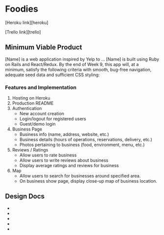 # Foodies
[Heroku link][heroku]

[Trello link][trello]

## Minimum Viable Product

[Name] is a web application inspired by Yelp to ... [Name] is built
using Ruby  on Rails and React/Redux. By the end of Week 9, this app will,
at a minimum, satisfy the following criteria with smooth, bug-free navigation,
adequate seed data and sufficient CSS styling:

### Features and Implementation
1. Hosting on Heroku
2. Production README
3. Authentication
    * New account creation
    * Login/logout for registered users
    * Guest/demo login
4. Business Page
    * Business info (name, address, website, etc.)
    * Business details (hours of operations, reservations, delivery, etc.)
    * Photos pertaining to business (food, environment, menu, etc.)
5. Reviews / Ratings
    * Allow users to rate business
    * Allow users to write reviews about business
    * Display average ratings and reviews for business
6. Map
    * Allow users to search for businesses around specified area.
    * On business show page, display close-up map of business location.

## Design Docs
* [Wireframes]: ./wireframes
* [React Components]: ./component-hierarchy.md
* [API Endpoints]: ./api-endpoints.md
* [DB schema]: ./schema.md
* [Sample State]: ./sample-state.md
